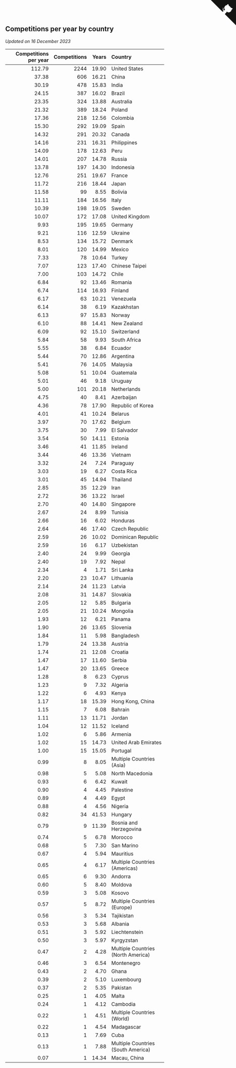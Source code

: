 ## Competitions per year by country

*Updated on 16 December 2023*

| Competitions per year | Competitions | Years | Country |
| ---: | ---: | ---: | :--- |
| 112.79 | 2244 | 19.90 | United States |
| 37.38 | 606 | 16.21 | China |
| 30.19 | 478 | 15.83 | India |
| 24.15 | 387 | 16.02 | Brazil |
| 23.35 | 324 | 13.88 | Australia |
| 21.32 | 389 | 18.24 | Poland |
| 17.36 | 218 | 12.56 | Colombia |
| 15.30 | 292 | 19.09 | Spain |
| 14.32 | 291 | 20.32 | Canada |
| 14.16 | 231 | 16.31 | Philippines |
| 14.09 | 178 | 12.63 | Peru |
| 14.01 | 207 | 14.78 | Russia |
| 13.78 | 197 | 14.30 | Indonesia |
| 12.76 | 251 | 19.67 | France |
| 11.72 | 216 | 18.44 | Japan |
| 11.58 | 99 | 8.55 | Bolivia |
| 11.11 | 184 | 16.56 | Italy |
| 10.39 | 198 | 19.05 | Sweden |
| 10.07 | 172 | 17.08 | United Kingdom |
| 9.93 | 195 | 19.65 | Germany |
| 9.21 | 116 | 12.59 | Ukraine |
| 8.53 | 134 | 15.72 | Denmark |
| 8.01 | 120 | 14.99 | Mexico |
| 7.33 | 78 | 10.64 | Turkey |
| 7.07 | 123 | 17.40 | Chinese Taipei |
| 7.00 | 103 | 14.72 | Chile |
| 6.84 | 92 | 13.46 | Romania |
| 6.74 | 114 | 16.93 | Finland |
| 6.17 | 63 | 10.21 | Venezuela |
| 6.14 | 38 | 6.19 | Kazakhstan |
| 6.13 | 97 | 15.83 | Norway |
| 6.10 | 88 | 14.41 | New Zealand |
| 6.09 | 92 | 15.10 | Switzerland |
| 5.84 | 58 | 9.93 | South Africa |
| 5.55 | 38 | 6.84 | Ecuador |
| 5.44 | 70 | 12.86 | Argentina |
| 5.41 | 76 | 14.05 | Malaysia |
| 5.08 | 51 | 10.04 | Guatemala |
| 5.01 | 46 | 9.18 | Uruguay |
| 5.00 | 101 | 20.18 | Netherlands |
| 4.75 | 40 | 8.41 | Azerbaijan |
| 4.36 | 78 | 17.90 | Republic of Korea |
| 4.01 | 41 | 10.24 | Belarus |
| 3.97 | 70 | 17.62 | Belgium |
| 3.75 | 30 | 7.99 | El Salvador |
| 3.54 | 50 | 14.11 | Estonia |
| 3.46 | 41 | 11.85 | Ireland |
| 3.44 | 46 | 13.36 | Vietnam |
| 3.32 | 24 | 7.24 | Paraguay |
| 3.03 | 19 | 6.27 | Costa Rica |
| 3.01 | 45 | 14.94 | Thailand |
| 2.85 | 35 | 12.29 | Iran |
| 2.72 | 36 | 13.22 | Israel |
| 2.70 | 40 | 14.80 | Singapore |
| 2.67 | 24 | 8.99 | Tunisia |
| 2.66 | 16 | 6.02 | Honduras |
| 2.64 | 46 | 17.40 | Czech Republic |
| 2.59 | 26 | 10.02 | Dominican Republic |
| 2.59 | 16 | 6.17 | Uzbekistan |
| 2.40 | 24 | 9.99 | Georgia |
| 2.40 | 19 | 7.92 | Nepal |
| 2.34 | 4 | 1.71 | Sri Lanka |
| 2.20 | 23 | 10.47 | Lithuania |
| 2.14 | 24 | 11.23 | Latvia |
| 2.08 | 31 | 14.87 | Slovakia |
| 2.05 | 12 | 5.85 | Bulgaria |
| 2.05 | 21 | 10.24 | Mongolia |
| 1.93 | 12 | 6.21 | Panama |
| 1.90 | 26 | 13.65 | Slovenia |
| 1.84 | 11 | 5.98 | Bangladesh |
| 1.79 | 24 | 13.38 | Austria |
| 1.74 | 21 | 12.08 | Croatia |
| 1.47 | 17 | 11.60 | Serbia |
| 1.47 | 20 | 13.65 | Greece |
| 1.28 | 8 | 6.23 | Cyprus |
| 1.23 | 9 | 7.32 | Algeria |
| 1.22 | 6 | 4.93 | Kenya |
| 1.17 | 18 | 15.39 | Hong Kong, China |
| 1.15 | 7 | 6.08 | Bahrain |
| 1.11 | 13 | 11.71 | Jordan |
| 1.04 | 12 | 11.52 | Iceland |
| 1.02 | 6 | 5.86 | Armenia |
| 1.02 | 15 | 14.73 | United Arab Emirates |
| 1.00 | 15 | 15.05 | Portugal |
| 0.99 | 8 | 8.05 | Multiple Countries (Asia) |
| 0.98 | 5 | 5.08 | North Macedonia |
| 0.93 | 6 | 6.42 | Kuwait |
| 0.90 | 4 | 4.45 | Palestine |
| 0.89 | 4 | 4.49 | Egypt |
| 0.88 | 4 | 4.56 | Nigeria |
| 0.82 | 34 | 41.53 | Hungary |
| 0.79 | 9 | 11.39 | Bosnia and Herzegovina |
| 0.74 | 5 | 6.78 | Morocco |
| 0.68 | 5 | 7.30 | San Marino |
| 0.67 | 4 | 5.94 | Mauritius |
| 0.65 | 4 | 6.17 | Multiple Countries (Americas) |
| 0.65 | 6 | 9.30 | Andorra |
| 0.60 | 5 | 8.40 | Moldova |
| 0.59 | 3 | 5.08 | Kosovo |
| 0.57 | 5 | 8.72 | Multiple Countries (Europe) |
| 0.56 | 3 | 5.34 | Tajikistan |
| 0.53 | 3 | 5.68 | Albania |
| 0.51 | 3 | 5.92 | Liechtenstein |
| 0.50 | 3 | 5.97 | Kyrgyzstan |
| 0.47 | 2 | 4.28 | Multiple Countries (North America) |
| 0.46 | 3 | 6.54 | Montenegro |
| 0.43 | 2 | 4.70 | Ghana |
| 0.39 | 2 | 5.10 | Luxembourg |
| 0.37 | 2 | 5.35 | Pakistan |
| 0.25 | 1 | 4.05 | Malta |
| 0.24 | 1 | 4.12 | Cambodia |
| 0.22 | 1 | 4.51 | Multiple Countries (World) |
| 0.22 | 1 | 4.54 | Madagascar |
| 0.13 | 1 | 7.69 | Cuba |
| 0.13 | 1 | 7.88 | Multiple Countries (South America) |
| 0.07 | 1 | 14.34 | Macau, China |


<a href="https://github.com/jonatanklosko/wca_statistics" class="github-corner" aria-label="View source on Github"><svg width="80" height="80" viewBox="0 0 250 250" style="fill:#151513; color:#fff; position: absolute; top: 0; border: 0; right: 0;" aria-hidden="true"><path d="M0,0 L115,115 L130,115 L142,142 L250,250 L250,0 Z"></path><path d="M128.3,109.0 C113.8,99.7 119.0,89.6 119.0,89.6 C122.0,82.7 120.5,78.6 120.5,78.6 C119.2,72.0 123.4,76.3 123.4,76.3 C127.3,80.9 125.5,87.3 125.5,87.3 C122.9,97.6 130.6,101.9 134.4,103.2" fill="currentColor" style="transform-origin: 130px 106px;" class="octo-arm"></path><path d="M115.0,115.0 C114.9,115.1 118.7,116.5 119.8,115.4 L133.7,101.6 C136.9,99.2 139.9,98.4 142.2,98.6 C133.8,88.0 127.5,74.4 143.8,58.0 C148.5,53.4 154.0,51.2 159.7,51.0 C160.3,49.4 163.2,43.6 171.4,40.1 C171.4,40.1 176.1,42.5 178.8,56.2 C183.1,58.6 187.2,61.8 190.9,65.4 C194.5,69.0 197.7,73.2 200.1,77.6 C213.8,80.2 216.3,84.9 216.3,84.9 C212.7,93.1 206.9,96.0 205.4,96.6 C205.1,102.4 203.0,107.8 198.3,112.5 C181.9,128.9 168.3,122.5 157.7,114.1 C157.9,116.9 156.7,120.9 152.7,124.9 L141.0,136.5 C139.8,137.7 141.6,141.9 141.8,141.8 Z" fill="currentColor" class="octo-body"></path></svg></a><style>.github-corner:hover .octo-arm{animation:octocat-wave 560ms ease-in-out}@keyframes octocat-wave{0%,100%{transform:rotate(0)}20%,60%{transform:rotate(-25deg)}40%,80%{transform:rotate(10deg)}}@media (max-width:500px){.github-corner:hover .octo-arm{animation:none}.github-corner .octo-arm{animation:octocat-wave 560ms ease-in-out}}</style>
